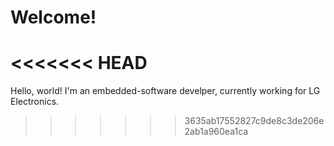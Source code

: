 # Welcome!

<<<<<<< HEAD
=======
Hello, world! I'm an embedded-software develper, currently working for LG Electronics.
>>>>>>> 3635ab17552827c9de8c3de206e2ab1a960ea1ca
